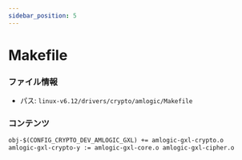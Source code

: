 ```yaml
---
sidebar_position: 5
---
```

# Makefile

### ファイル情報

- パス: `linux-v6.12/drivers/crypto/amlogic/Makefile`

### コンテンツ

```txt
obj-$(CONFIG_CRYPTO_DEV_AMLOGIC_GXL) += amlogic-gxl-crypto.o
amlogic-gxl-crypto-y := amlogic-gxl-core.o amlogic-gxl-cipher.o

```

